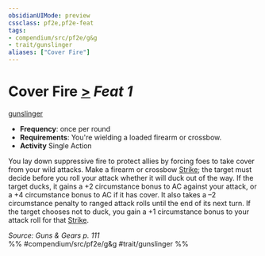 ```yaml
---
obsidianUIMode: preview
cssclass: pf2e,pf2e-feat
tags:
- compendium/src/pf2e/g&g
- trait/gunslinger
aliases: ["Cover Fire"]
---
```

# Cover Fire  [>](/rules/core-rulebook/chapter-9-playing-the-game.md#Actions "Single Action") *Feat 1*  
[gunslinger](/rules/traits/gunslinger-g-g.md)  

- **Frequency**: once per round
- **Requirements**: You're wielding a loaded firearm or crossbow.
- **Activity** Single Action

You lay down suppressive fire to protect allies by forcing foes to take cover from your wild attacks. Make a firearm or crossbow [Strike](/rules/actions/strike.md); the target must decide before you roll your attack whether it will duck out of the way. If the target ducks, it gains a +2 circumstance bonus to AC against your attack, or a +4 circumstance bonus to AC if it has cover. It also takes a –2 circumstance penalty to ranged attack rolls until the end of its next turn. If the target chooses not to duck, you gain a +1 circumstance bonus to your attack roll for that [Strike](/rules/actions/strike.md).

*Source: Guns & Gears p. 111*  
%% #compendium/src/pf2e/g&g #trait/gunslinger %%